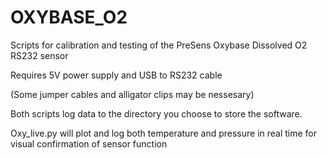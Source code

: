 # OXYBASE_O2
Scripts for calibration and testing of the PreSens Oxybase Dissolved O2 RS232 sensor

Requires 5V power supply and USB to RS232 cable

(Some jumper cables and alligator clips may be nessesary)

Both scripts log data to the directory you choose to store the software.

Oxy_live.py will plot and log both temperature and pressure in real time for visual confirmation of sensor function
